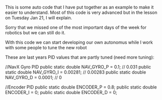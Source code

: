 This is some auto code that I have put together as an example to make it easier to understand.
Most of this code is very advanced but in the lesson on Tuesday Jan 21, I will explain.

Sorry that we missed one of the most important days of the week for robotics but we can
still do it.

With this code we can start developing our own autonomus while I work with some people to tune the new robot


These are last years PID values that are partly tuned (need more tuning):

//NavX Gyro PID
public static double NAV_GYRO_P = 0.1; // 0.031
public static double NAV_GYRO_I = 0.00281; // 0.00283
public static double NAV_GYRO_D = 0.0001; // 0
    
//Encoder PID
public static double ENCODER_P = 0.8;
public static double ENCODER_I = 0;
public static double ENCODER_D = 0;
